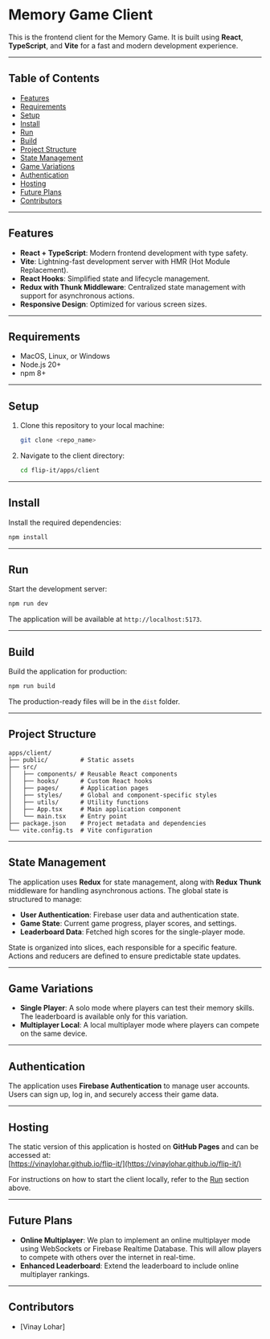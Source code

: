 # Memory Game Client

This is the frontend client for the Memory Game. It is built using **React**, **TypeScript**, and **Vite** for a fast and modern development experience.

---

## Table of Contents

- [Features](#features)
- [Requirements](#requirements)
- [Setup](#setup)
- [Install](#install)
- [Run](#run)
- [Build](#build)
- [Project Structure](#project-structure)
- [State Management](#state-management)
- [Game Variations](#game-variations)
- [Authentication](#authentication)
- [Hosting](#hosting)
- [Future Plans](#future-plans)
- [Contributors](#contributors)

---

## Features

- **React + TypeScript**: Modern frontend development with type safety.
- **Vite**: Lightning-fast development server with HMR (Hot Module Replacement).
- **React Hooks**: Simplified state and lifecycle management.
- **Redux with Thunk Middleware**: Centralized state management with support for asynchronous actions.
- **Responsive Design**: Optimized for various screen sizes.

---

## Requirements

- MacOS, Linux, or Windows
- Node.js 20+
- npm 8+

---

## Setup

1. Clone this repository to your local machine:
   ```bash
   git clone <repo_name>
   ```

2. Navigate to the client directory:
   ```bash
   cd flip-it/apps/client
   ```

---

## Install

Install the required dependencies:
```bash
npm install
```

---

## Run

Start the development server:
```bash
npm run dev
```

The application will be available at `http://localhost:5173`.

---

## Build

Build the application for production:
```bash
npm run build
```

The production-ready files will be in the `dist` folder.

---

## Project Structure

```
apps/client/
├── public/         # Static assets
├── src/
│   ├── components/ # Reusable React components
│   ├── hooks/      # Custom React hooks
│   ├── pages/      # Application pages
│   ├── styles/     # Global and component-specific styles
│   ├── utils/      # Utility functions
│   ├── App.tsx     # Main application component
│   └── main.tsx    # Entry point
├── package.json    # Project metadata and dependencies
└── vite.config.ts  # Vite configuration
```

---

## State Management

The application uses **Redux** for state management, along with **Redux Thunk** middleware for handling asynchronous actions. The global state is structured to manage:

- **User Authentication**: Firebase user data and authentication state.
- **Game State**: Current game progress, player scores, and settings.
- **Leaderboard Data**: Fetched high scores for the single-player mode.

State is organized into slices, each responsible for a specific feature. Actions and reducers are defined to ensure predictable state updates.

---

## Game Variations

- **Single Player**: A solo mode where players can test their memory skills. The leaderboard is available only for this variation.
- **Multiplayer Local**: A local multiplayer mode where players can compete on the same device.

---

## Authentication

The application uses **Firebase Authentication** to manage user accounts. Users can sign up, log in, and securely access their game data.

---

## Hosting

The static version of this application is hosted on **GitHub Pages** and can be accessed at:  
[https://vinaylohar.github.io/flip-it/](https://vinaylohar.github.io/flip-it/)

For instructions on how to start the client locally, refer to the [Run](#run) section above.

---

## Future Plans

- **Online Multiplayer**: We plan to implement an online multiplayer mode using WebSockets or Firebase Realtime Database. This will allow players to compete with others over the internet in real-time.
- **Enhanced Leaderboard**: Extend the leaderboard to include online multiplayer rankings.

---

## Contributors

- [Vinay Lohar]
